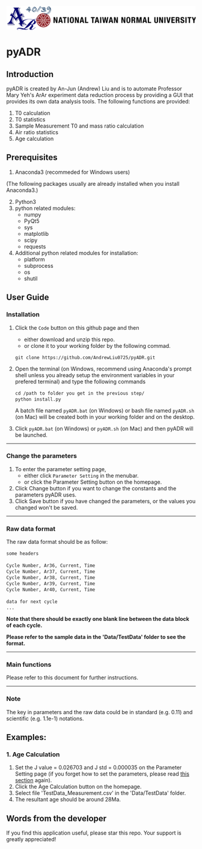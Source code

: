 ![logo](.work/logo.png)
# pyADR
## Introduction
pyADR is created by An-Jun (Andrew) Liu and is to automate Professor Mary Yeh's ArAr experiment data reduction process by providing a GUI that provides its own data analysis tools.
The following functions are provided:
1. T0 calculation
2. T0 statistics
3. Sample Measurement T0 and mass ratio calculation
4. Air ratio statistics
5. Age calculation

## Prerequisites
1. Anaconda3 (recommeded for Windows users)

(The following packages usually are already installed when you install Anaconda3.)

2. Python3
3. python related modules:
    * numpy
    * PyQt5
    * sys
    * matplotlib
    * scipy
    * requests
4. Additional python related modules for installation:
    * platform
    * subprocess
    * os
    * shutil

## User Guide
### Installation
1. Click the `Code` button on this github page and then 
    * either download and unzip this repo.
    * or clone it to your working folder by the following commad.
    ```
    git clone https://github.com/AndrewLiu0725/pyADR.git
    ```
2. Open the terminal (on Windows, recommend using Anaconda's prompt shell unless you already setup the environment variables in your prefered terminal) and type the following commands
    ```
    cd /path to folder you get in the previous step/
    python install.py
    ```
    A batch file named `pyADR.bat` (on Windows) or bash file named `pyADR.sh` (on Mac) will be created both in your working folder and on the desktop.

3. Click `pyADR.bat` (on Windows) or `pyADR.sh` (on Mac) and then pyADR will be launched.
***
### Change the parameters
1. To enter the parameter setting page,
    * either click `Parameter Setting` in the menubar.
    * or click the Parameter Setting button on the homepage.
2. Click Change button if you want to change the constants and the parameters pyADR uses.
3. Click Save button if you have changed the parameters, or the values you changed won't be saved.
***
### Raw data format
The raw data format should be as follow:
```
some headers

Cycle Number, Ar36, Current, Time
Cycle Number, Ar37, Current, Time
Cycle Number, Ar38, Current, Time
Cycle Number, Ar39, Current, Time
Cycle Number, Ar40, Current, Time

data for next cycle
...
```
**Note that there should be exactly one blank line between the data block of each cycle.**

**Please refer to the sample data in the 'Data/TestData' folder to see the format.**
***
### Main functions
Please refer to this document for further instructions.
***
### Note
The key in parameters and the raw data could be in standard (e.g. 0.11) and scientific (e.g. 1.1e-1) notations.

## Examples:
### 1. Age Calculation
1. Set the J value = 0.026703 and J std = 0.000035 on the Parameter Setting page (if you forget how to set the parameters, please read [this section](#change-the-parameters) again).
2. Click the Age Calculation button on the homepage.
3. Select file 'TestData_Measurement.csv' in the 'Data/TestData' folder.
4. The resultant age should be around 28Ma.

## Words from the developer
If you find this application useful, please star this repo. Your support is greatly appreciated!